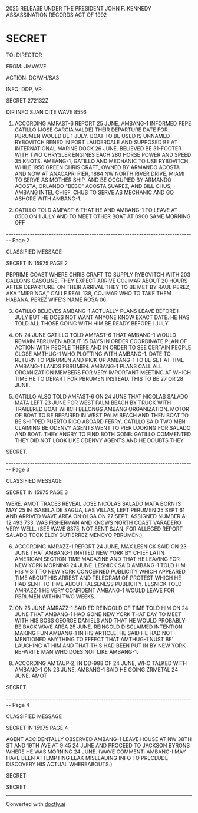 2025 RELEASE UNDER THE PRESIDENT JOHN F. KENNEDY ASSASSINATION RECORDS ACT OF 1992

# SECRET

TO: DIRECTOR

FROM: JMWAVE

ACTION: DC/WH/SA3

INFO: DDP, VR

SECRET 272132Z

DIR INFO SJAN CITE WAVE 8556

1. ACCORDING AMFAST-6 REPORT 25 JUNE, AMBANG-1 INFORMED PEPE GATILLO (JOSE GARCIA VALDE) THEIR DEPARTURE DATE FOR PBRUMEN WOULD BE 1 JULY. BOAT TO BE USED IS UNNAMED RYBOVITCH RENED IN FORT LAUDERDALE AND SUPPOSED BE AT INTERNATIONAL MARINE DOCK 26 JUNE. BELIEVED BE 31-FOOTER WITH TWO CHRYSLER ENGINES EACH 280 HORSE POWER AND SPEED 35 KNOTS. AMBANG-1, GATILLO AND MECHANIC TO USE RYBOVITCH WHILE 1950 GREEN CHRIS CRAFT, OWNED BY ARMANDO ACOSTA AND NOW AT ANACAPRI PIER, 1884 NW NORTH RIVER DRIVE, MIAMI TO SERVE AS MOTHER SHIP, AND BE OCCUPIED BY ARMANDO ACOSTA, ORLANDO "BEBO" ACOSTA SUAREZ, AND BILL CHUS, AMBANG INTEL CHIEF, CHUS TO SERVE AS MECHANIC AND GO ASHORE WITH AMBANG-1.

2. GATILLO TOLD AMFAST-6 THAT HE AND AMBANG-1 TO LEAVE AT 0500 ON 1 JULY AND TO MEET OTHER BOAT AT 0900 SAME MORNING OFF


-------------------------------------------------------------------------------- Page 2

CLASSIFIED MESSAGE

SECRET IN 15975 PAGE 2

PBPRIME COAST WHERE CHRIS CRAFT TO SUPPLY RYBOVITCH WITH 203 GALLONS
GASOLINE. THEY EXPECT ARRIVE COJIMAR ABOUT 20 HOURS AFTER DEPARTURE.
ON THEIR ARRIVAL THEY TO BE MET BY RAUL PEREZ, AKA "MIRRINGA,"
CALLE REAL 138, COJIMAR WHO TO TAKE THEM HABANA. PEREZ WIFE'S
NAME ROSA 06

3. GATILLO BELIEVES AMBANG-1 ACTUALLY PLANS LEAVE BEFORE
   I JULY BUT HE DOES NOT WANT ANYONE KNOW EXACT DATE. HE HAS TOLD
   ALL THOSE GOING WITH HIM BE READY BEFORE I JULY.

4. ON 24 JUNE GATILLO TOLD AMFAST-6 THAT AMBANG-1 WOULD REMAIN
   PBRUMEN ABOUT 15 DAYS IN ORDER COORDINATE PLAN OF ACTION WITH
   PEOPLE THERE AND IN ORDER TO SEE CERTAIN PEOPLE CLOSE AMTHUG-1
   WHO PLOTTING WITH AMBANG-1. DATE TO RETURN TO PBRUMEN AND PICK
   UP AMBANG-1 TO BE SET AT TIME AMBANG-1 LANDS PBRUMEN. AMBANG-1
   PLANS CALL ALL ORGANIZATION MEMBERS FOR VERY IMPORTANT MEETING AT
   WHICH TIME HE TO DEPART FOR PBRUMEN INSTEAD. THIS TO BE 27 OR 28
   JUNE.

5. GATILLO ALSO TOLD AMFAST-6 ON 24 JUNE THAT NICOLAS SALADO
   MATA LEFT 23 JUNE FOR WEST PALM BEACH BY TRUCK WITH TRAILERED BOAT
   WHICH BELONGS AMBANG ORGANIZATION. MOTOR OF BOAT TO BE REPAIRED
   IN WEST PALM BEACH AND THEN BOAT TO BE SHIPPED PUERTO RICO ABOARD
   FERRY. GATILLO SAID TWO MEN CLAIMING BE ODENVY AGENTS WENT TO PIER
   LOOKING FOR SALADO AND BOAT. THEY ANGRY TO FIND BOTH GONE: GATILLO
   COMMENTED THEY DID NOT LOOK LIKE ODENVY AGENTS AND HE DOUBTS THEY

SECRET.


-------------------------------------------------------------------------------- Page 3

CLASSIFIED MESSAGE

SECRET IN 15975 PAGE 3

WERE. AMOT TRACES REVEAL JOSE NICOLAS SALADO MATA BORN IS MAY 25
IN ISABELA DE SAGUA, LAS VILLAS, LEFT PERUMEN 25 SEPT 61 AND
ARRIVED WAVE AREA ON OLGA ON 27 SEPT. ASSIGNED NUMBER A 12 493 733.
WAS FISHERMAN AND KNOWS NORTH COAST VARADERO VERY WELL. (SEE WAVE 8375, NOT SENT SJAN, FOR ALLEGED REPORT SALADO TOOK ELOY
GUTIERREZ ΜΕΝΟΥO PBRUMEN.)

6. ACCORDING AMRAZZ-1 REPORT 24 JUNE, MAX LESNICK SAID ON
   23 JUNE THAT AMBANG-1 INVITED NEW YORK BY CHIEF LATIN AMERICAN
   SECTION TIME MAGAZINE AND THAT HE LEAVING FOR NEW YORK MORNING 24
   JUNE. LESNICK SAID AMBANG-1 TOLD HIM HIS VISIT TO NEW YORK CONCERNED
   PUBLICITY WHICH APPEARED TIME ABOUT HIS ARREST AND TELEGRAM OF
   PROTEST WHICH HE HAD SENT TO TIME ABOUT FALSENESS PUBLICITY.
   LESNICK TOLD AMRAZZ-1 HE VERY CONFIDENT AMBANG-1 WOULD LEAVE FOR
   PBRUMEN WITHIN TWO WEEKS.

7. ON 25 JUNE AMRAZZ-1 SAID ED REINGOLD OF TIME TOLD HIM ON
   24 JUNE THAT AMBANG-1 HAD GONE NEW YORK THAT DAY TO MEET WITH HIS
   BOSS GEORGE DANIELS AND THAT HE WOULD PROBABLY BE BACK WAVE AREA
   25 JUNE. REINGOLD DISCLAIMED INTENTION MAKING FUN AMBANG-1 IN HIS
   ARTICLE. HE SAID HE HAD NOT MENTIONED ANYTHING TO EFFECT THAT
   AMTHUG-1 NUST BE' LAUGHING AT HIM AND THAT THIS HAD BEEN PUT IN BY
   NEW YORK RE-WRITE MAN WHO DOES NOT LIKE AMBANG-1.

8. ACCORDING AMTAUP-2, IN DD-988 OF 24 JUNE, WHO TALKED WITH
   AMBANG-1 ON 23 JUNE, AMBANG-1 SAID HE GOING ZRMETAL 24 JUNE. AMOT

SECRET


-------------------------------------------------------------------------------- Page 4

CLASSIFIED MESSAGE

SECRET IN 15975 PAGE 4

AGENT ACCIDENTALLY OBSERVED AMBANG-1 LEAVE HOUSE AT NW 38TH ST AND
19TH AVE AT 9:45 24 JUNE AND PROCEED TO JACKSON BYRONS WHERE HE
WAS MORNING 24 JUNE. (WAVE COMMENT: AMBANG-I MAY HAVE BEEN
ATTEMPTING LEAK MISLEADING INFO TO PRECLUDE DISCOVERY HIS ACTUAL
WHEREABOUTS.)

SECRET

SECRET


---
Converted with [doctly.ai](https://doctly.ai)